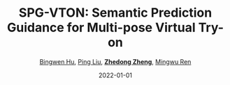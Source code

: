 ---
title: "SPG-VTON: Semantic Prediction Guidance for Multi-pose Virtual Try-on"
collection: publications
permalink: /publication/SPG-VTON2022
date: 2022-01-01
doi: 10.1109/TMM.2022.3143712
keywords:
venue: 'IEEE Transactions on Multimedia'
paperurl: 'https://zdzheng.xyz/files/TMM_Hu.pdf'
author: '<a href="https://zdzheng.xyz/authors/Bingwen-Hu" class="author">Bingwen Hu</a>, <a href="https://zdzheng.xyz/authors/Ping-Liu" class="author">Ping Liu</a>, <strong><a href="https://zdzheng.xyz/authors/Zhedong-Zheng" class="author">Zhedong Zheng</a></strong>, <a href="https://zdzheng.xyz/authors/Mingwu-Ren" class="author">Mingwu Ren</a>'
citation: ' Bingwen Hu,  Ping Liu,  Zhedong Zheng,  Mingwu Ren, &quot;SPG-VTON: Semantic Prediction Guidance for Multi-pose Virtual Try-on.&quot; IEEE Transactions on Multimedia, 2022. DOI: 10.1109/TMM.2022.3143712'
pub_year: '2022'
bib: >
    @article{hu2022spg,  <br>    author = "Hu, Bingwen and Liu, Ping and Zheng, Zhedong and Ren, Mingwu",  <br>    doi = "10.1109/TMM.2022.3143712",  <br>    title = "SPG-VTON: Semantic Prediction Guidance for Multi-pose Virtual Try-on",  <br>    journal = "IEEE Transactions on Multimedia",  <br>    url = "https://zdzheng.xyz/files/TMM\_Hu.pdf",  <br>    year = "2022"
    }

---
